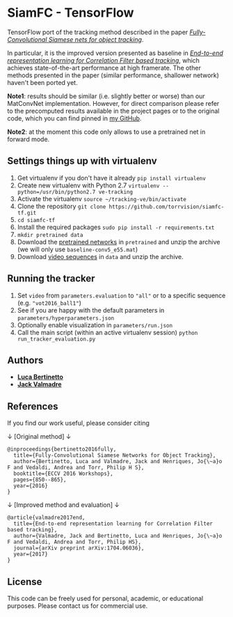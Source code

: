 # SiamFC - TensorFlow
TensorFlow port of the tracking method described in the paper [*Fully-Convolutional Siamese nets for object tracking*](https://www.robots.ox.ac.uk/~luca/siamese-fc.html).

In particular, it is the improved version presented as baseline in [*End-to-end representation learning for Correlation Filter based tracking*](https://www.robots.ox.ac.uk/~luca/cfnet.html), which achieves state-of-the-art performance at high framerate. The other methods presented in the paper (similar performance, shallower network) haven't been ported yet.

**Note1**: results should be similar (i.e. slightly better or worse) than our MatConvNet implementation. However, for direct comparison please refer to the precomputed results available in the project pages or to the original code, which you can find pinned in [my GitHub](https://github.com/bertinetto).

**Note2**: at the moment this code only allows to use a pretrained net in forward mode.

## Settings things up with virtualenv
1) Get virtualenv if you don't have it already
`pip install virtualenv`
1) Create new virtualenv with Python 2.7
`virtualenv --python=/usr/bin/python2.7 ve-tracking`
1) Activate the virtualenv
`source ~/tracking-ve/bin/activate`
1) Clone the repository
`git clone https://github.com/torrvision/siamfc-tf.git`
1) `cd siamfc-tf`
1) Install the required packages
`sudo pip install -r requirements.txt`
1) `mkdir pretrained data`
1) Download the [pretrained networks](https://bit.ly/cfnet_networks) in `pretrained` and unzip the archive (we will only use `baseline-conv5_e55.mat`)
1) Download [video sequences](https://drive.google.com/file/d/0B7Awq_aAemXQSnhBVW5LNmNvUU0/view) in `data` and unzip the archive.


## Running the tracker
1) Set `video` from `parameters.evaluation` to `"all"` or to a specific sequence (e.g. `"vot2016_ball1"`)
1) See if you are happy with the default parameters in `parameters/hyperparameters.json`
1) Optionally enable visualization in `parameters/run.json`
1) Call the main script (within an active virtualenv session)
`python run_tracker_evaluation.py`

## Authors

* [**Luca Bertinetto**](https://www.robots.ox.ac.uk/~luca)
* [**Jack Valmadre**](http://jack.valmadre.net)

## References
If you find our work useful, please consider citing

↓ [Original method] ↓
```  hhhhhhhhh
@inproceedings{bertinetto2016fully,
  title={Fully-Convolutional Siamese Networks for Object Tracking},
  author={Bertinetto, Luca and Valmadre, Jack and Henriques, Jo{\~a}o F and Vedaldi, Andrea and Torr, Philip H S},
  booktitle={ECCV 2016 Workshops},
  pages={850--865},
  year={2016}
}
```
↓ [Improved method and evaluation] ↓
```
@article{valmadre2017end,
  title={End-to-end representation learning for Correlation Filter based tracking},
  author={Valmadre, Jack and Bertinetto, Luca and Henriques, Jo{\~a}o F and Vedaldi, Andrea and Torr, Philip HS},
  journal={arXiv preprint arXiv:1704.06036},
  year={2017}
}
```

## License
This code can be freely used for personal, academic, or educational purposes.
Please contact us for commercial use.

